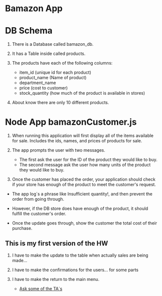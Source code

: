 # Bamazon App

# DB Schema

1. There is a Database called bamazon_db.
2. It has a Table inside called products.
3. The products have each of the following columns:

    * item_id (unique id for each product)
    * product_name (Name of product)
    * department_name
    * price (cost to customer)
    * stock_quantity (how much of the product is available in stores)

4. About know there are only 10 different products.

# Node App bamazonCustomer.js

1. When running this application will first display all of the items available for sale. Includes the ids, names, and prices of products for sale.
2. The app prompts the user with two messages.

    * The first ask the user for the ID of the product they would like to buy.
    * The second message ask the user how many units of the product they would like to buy.

3. Once the customer has placed the order, your application should check if your store has enough of the product to meet the customer's request.

* The app log´s a phrase like Insufficient quantity!, and then prevent the order from going through.

* However, if the DB store does have enough of the product, it should fulfill the customer's order.

* Once the update goes through, show the customer the total cost of their purchase.

## This is my first version of the HW

1. I have to make the update to the table when actually sales are being made...

2. I have to make the confirmations for the users... for some parts

3. I have to make the return to the main menu.
   
   * [Ask some of the TA´s](https://drive.google.com/file/d/1VxP4KK5N7CPzFv4-LTWg7j98c-YLhRnx/view)
